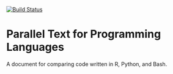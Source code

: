 [![Build Status](https://travis-ci.org/liao961120/parallelCode.svg?branch=master)](https://travis-ci.org/liao961120/parallelCode)

# Parallel Text for Programming Languages

A document for comparing code written in R, Python, and Bash.
